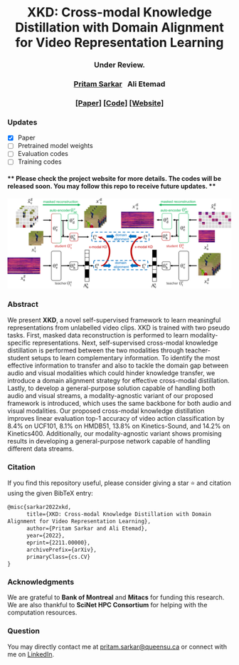 <h1 align="center"> 
XKD: Cross-modal Knowledge Distillation with Domain Alignment for Video Representation Learning
</h1>

<h3 align="center">
Under Review.
</h3>
<h3 align="center">
<a href="https://www.pritamsarkar.com">Pritam Sarkar</a>
&nbsp;
Ali Etemad
</h3>
<h3 align="center"> 
<a href="https://arxiv.org/pdf/2211.00000.pdf">[Paper]</a> <!-- change with pub link -->
<!-- <a href="./docs/assets/files/xkd_supp.pdf">[Appendix]</a> 
 <a href="https://arxiv.org/pdf/2211.00000.pdf"> [ArXiv]</a>   -->
 <a href="https://github.com/pritamqu/XKD/"> [Code]</a> <a href="https://pritamqu.github.io/XKD/"> [Website]</a>
</h3>


### Updates
- [x] Paper
- [ ] Pretrained model weights
- [ ] Evaluation codes
- [ ] Training codes

#### ** Please check the project website for more details. The codes will be released soon. You may follow this repo to receive future updates. **


![XKD](/docs/assets/images/xkd.png?raw=true "XKD")


### Abstract
We present **XKD**, a novel self-supervised framework to learn meaningful representations from unlabelled video clips. XKD is trained with two pseudo tasks. First, masked data reconstruction is performed to learn modality-specific representations. Next, self-supervised cross-modal knowledge distillation is performed between the two modalities through teacher-student setups to learn complementary information. To identify the most effective information to transfer and also to tackle the domain gap between audio and visual modalities which could hinder knowledge transfer, we introduce a domain alignment strategy for effective cross-modal distillation. Lastly, to develop a general-purpose solution capable of handling both audio and visual streams, a modality-agnostic variant of our proposed framework is introduced, which uses the same backbone for both audio and visual modalities. Our proposed cross-modal knowledge distillation improves linear evaluation top-1 accuracy of video action classification by 8.4% on UCF101, 8.1% on HMDB51, 13.8% on Kinetics-Sound, and 14.2% on Kinetics400. Additionally, our modality-agnostic variant shows promising results in developing a general-purpose network capable of handling different data streams.



### Citation
If you find this repository useful, please consider giving a star :star: and citation using the given BibTeX entry:

```
@misc{sarkar2022xkd,
      title={XKD: Cross-modal Knowledge Distillation with Domain Alignment for Video Representation Learning}, 
      author={Pritam Sarkar and Ali Etemad},
      year={2022},
      eprint={2211.00000},
      archivePrefix={arXiv},
      primaryClass={cs.CV}
}
```

### Acknowledgments
We are grateful to **Bank of Montreal** and **Mitacs** for funding this research. We are also thankful to **SciNet HPC Consortium** for helping with the computation resources.

### Question
You may directly contact me at <pritam.sarkar@queensu.ca> or connect with me on [LinkedIn](https://www.linkedin.com/in/sarkarpritam/).
